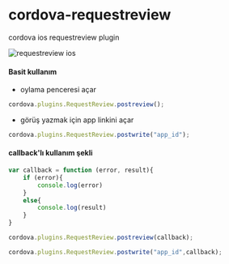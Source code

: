 # cordova-requestreview
cordova ios requestreview plugin

![requestreview ios](https://i.imgur.com/3NMRuTN.png)

#### Basit kullanım

* oylama penceresi açar
```javascript
cordova.plugins.RequestReview.postreview();
```
* görüş yazmak için app linkini açar
```javascript
cordova.plugins.RequestReview.postwrite("app_id");
```

#### callback'lı kullanım şekli

```javascript
var callback = function (error, result){
    if (error){
        console.log(error)
    }
    else{
        console.log(result)
    }
}

cordova.plugins.RequestReview.postreview(callback);

cordova.plugins.RequestReview.postwrite("app_id",callback);
```

